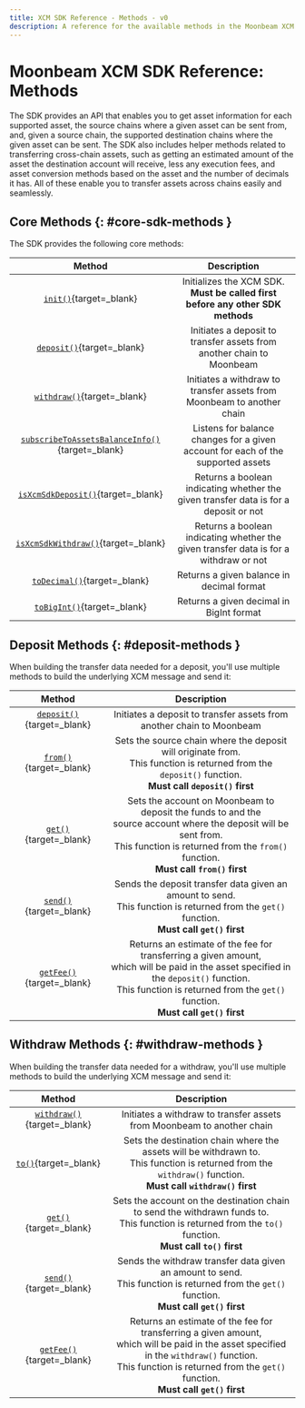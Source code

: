 ```yaml
---
title: XCM SDK Reference - Methods - v0
description: A reference for the available methods in the Moonbeam XCM SDK that can be used to send XCM transfers between chains within the Polkadot/Kusama ecosystems.
---
```


# Moonbeam XCM SDK Reference: Methods

The SDK provides an API that enables you to get asset information for each supported asset, the source chains where a given asset can be sent from, and, given a source chain, the supported destination chains where the given asset can be sent. The SDK also includes helper methods related to transferring cross-chain assets, such as getting an estimated amount of the asset the destination account will receive, less any execution fees, and asset conversion methods based on the asset and the number of decimals it has. All of these enable you to transfer assets across chains easily and seamlessly.

## Core Methods {: #core-sdk-methods }

The SDK provides the following core methods:

|                                      Method                                       |                                      Description                                      |
| :-------------------------------------------------------------------------------: | :-----------------------------------------------------------------------------------: |
|           [`init()`](../example-usage.md#initializing){target=\_blank}            |    Initializes the XCM SDK. **Must be called first before any other SDK methods**     |
|            [`deposit()`](../example-usage.md#deposit){target=\_blank}             |         Initiates a deposit to transfer assets from another chain to Moonbeam         |
|           [`withdraw()`](../example-usage.md#withdraw){target=\_blank}            |        Initiates a withdraw to transfer assets from Moonbeam to another chain         |
| [`subscribeToAssetsBalanceInfo()`](../example-usage.md#subscribe){target=\_blank} |   Listens for balance changes for a given account for each of the supported assets    |
|     [`isXcmSdkDeposit()`](../example-usage.md#deposit-check){target=\_blank}      | Returns a boolean indicating whether the given transfer data is for a deposit or not  |
|    [`isXcmSdkWithdraw()`](../example-usage.md#withdraw-check){target=\_blank}     | Returns a boolean indicating whether the given transfer data is for a withdraw or not |
|           [`toDecimal()`](../example-usage.md#decimals){target=\_blank}           |                       Returns a given balance in decimal format                       |
|           [`toBigInt()`](../example-usage.md#decimals){target=\_blank}            |                       Returns a given decimal in BigInt format                        |

## Deposit Methods {: #deposit-methods }

When building the transfer data needed for a deposit, you'll use multiple methods to build the underlying XCM message and send it:

|                              Method                               |                                                                                                              Description                                                                                                               |
| :---------------------------------------------------------------: | :------------------------------------------------------------------------------------------------------------------------------------------------------------------------------------------------------------------------------------: |
|    [`deposit()`](../example-usage.md#deposit){target=\_blank}     |                                                                                 Initiates a deposit to transfer assets from another chain to Moonbeam                                                                                  |
|       [`from()`](../example-usage.md#from){target=\_blank}        |                                    Sets the source chain where the deposit will originate from. <br> This function is returned from the `deposit()` function. <br> **Must call `deposit()` first**                                     |
|    [`get()`](../example-usage.md#get-deposit){target=\_blank}     |           Sets the account on Moonbeam to deposit the funds to and the <br> source account where the deposit will be sent from. <br> This function is returned from the `from()` function. <br> **Must call `from()` first**           |
|   [`send()`](../example-usage.md#send-deposit){target=\_blank}    |                                          Sends the deposit transfer data given an amount to send. <br> This function is returned from the `get()` function. <br> **Must call `get()` first**                                           |
| [`getFee()`](../example-usage.md#get-fee-deposit){target=\_blank} | Returns an estimate of the fee for transferring a given amount, <br> which will be paid in the asset specified in the `deposit()` function. <br> This function is returned from the `get()` function. <br> **Must call `get()` first** |

## Withdraw Methods {: #withdraw-methods }

When building the transfer data needed for a withdraw, you'll use multiple methods to build the underlying XCM message and send it:

|                               Method                               |                                                                                                               Description                                                                                                               |
| :----------------------------------------------------------------: | :-------------------------------------------------------------------------------------------------------------------------------------------------------------------------------------------------------------------------------------: |
|    [`withdraw()`](../example-usage.md#withdraw){target=\_blank}    |                                                                                 Initiates a withdraw to transfer assets from Moonbeam to another chain                                                                                  |
|          [`to()`](../example-usage.md#to){target=\_blank}          |                                 Sets the destination chain where the assets will be withdrawn to. <br> This function is returned from the `withdraw()` function. <br> **Must call `withdraw()` first**                                  |
|    [`get()`](../example-usage.md#get-withdraw){target=\_blank}     |                                   Sets the account on the destination chain to send the withdrawn funds to. <br> This function is returned from the `to()` function. <br> **Must call `to()` first**                                    |
|   [`send()`](../example-usage.md#send-withdraw){target=\_blank}    |                                          Sends the withdraw transfer data given an amount to send. <br> This function is returned from the `get()` function. <br> **Must call `get()` first**                                           |
| [`getFee()`](../example-usage.md#get-fee-withdraw){target=\_blank} | Returns an estimate of the fee for transferring a given amount, <br> which will be paid in the asset specified in the `withdraw()` function. <br> This function is returned from the `get()` function. <br> **Must call `get()` first** |
